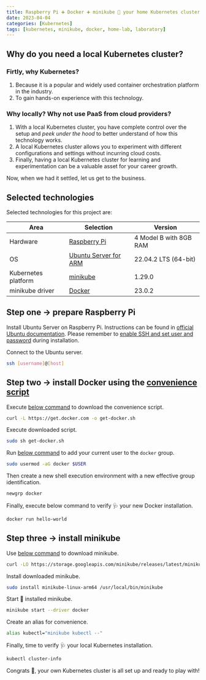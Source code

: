 ```yaml
---
title: Raspberry Pi ➕ Docker ➕ minikube 🟰 your home Kubernetes cluster ⚗️
date: 2023-04-04
categories: [Kubernetes]
tags: [kubernetes, minikube, docker, home-lab, laboratory]
---
```


## Why do you need a local Kubernetes cluster?

### Firtly, why Kubernetes?

1. Because it is a popular and widely used container orchestration platform in the industry.
2. To gain hands-on experience with this technology.

### Why locally? Why not use PaaS from cloud providers?

1. With a local Kubernetes cluster, you have complete control over the setup and _peek under the hood_ to better understand of how this technology works.
2. A local Kubernetes cluster allows you to experiment with different configurations and settings without incurring cloud costs.
3. Finally, having a local Kubernetes cluster for learning and experimentation can be a valuable asset for your career growth.

Now, when we had it settled, let us get to the business.

## Selected technologies

Selected technologies for this project are:

| Area                | Selection                       | Version                |
|---------------------|---------------------------------|------------------------|
| Hardware            | [Raspberry Pi][RASP]            | 4 Model B with 8GB RAM |
| OS                  | [Ubuntu Server for ARM][UBUNTU] | 22.04.2 LTS (64-bit)   |
| Kubernetes platform | [minikube][MINIKUBE]            | 1.29.0                 |
| minikube driver     | [Docker][DOCKER]                | 23.0.2                 |

## Step one → prepare Raspberry Pi

Install Ubuntu Server on Raspberry Pi. Instructions can be found in [official Ubuntu documentation][UBU-ON-RASP]. Please remember to [enable SSH and set user and password][UBU-ON-RASP-ADV] during installation.

Connect to the Ubuntu server.

```bash
ssh [username]@[host]
```

## Step two → install Docker using the [convenience script][DOCKER-INST]

Execute [below command][ES-CURL-DOCK] to download the convenience script.

```bash
curl -L https://get.docker.com -o get-docker.sh
```

Execute downloaded script.

```bash
sudo sh get-docker.sh
```

Run [below command][ES-SU-UM-DOCK] to add your current user to the `docker` group.

```bash
sudo usermod -aG docker $USER
```

Then create a new shell execution environment with a new effective group identification.

```bash
newgrp docker
```

Finally, execute below command to verify 🩺 your new Docker installation.

```bash
docker run hello-world
```

## Step three → install minikube

Use [below command][ES-CURL-MINI] to download minikube.

```bash
curl -LO https://storage.googleapis.com/minikube/releases/latest/minikube-linux-arm64
```

Install downloaded minikube.

```bash
sudo install minikube-linux-arm64 /usr/local/bin/minikube
```

Start 🚀 installed minikube.

```bash
minikube start --driver docker
```

Create an alias for convenience.

```bash
alias kubectl="minikube kubectl --"
```

Finally, time to verify 🩺 your local Kubernetes installation.

```bash
kubectl cluster-info
```

Congrats 🎉, your own Kubernetes cluster is all set up and ready to play with!

[RASP]: https://www.raspberrypi.com/products/raspberry-pi-4-model-b/?variant=raspberry-pi-4-model-b-8gb
[UBUNTU]: https://ubuntu.com/download/server/arm
[MINIKUBE]: https://minikube.sigs.k8s.io/docs/start/
[DOCKER]: https://docs.docker.com/get-started/
[UBU-ON-RASP]: https://ubuntu.com/tutorials/how-to-install-ubuntu-on-your-raspberry-pi
[UBU-ON-RASP-ADV]: https://ubuntu.com/tutorials/how-to-install-ubuntu-on-your-raspberry-pi#3-using-advanced-options
[DOCKER-INST]: https://docs.docker.com/engine/install/ubuntu/#install-using-the-convenience-script
[HELM-INST]: https://helm.sh/docs/intro/install/
[ES-CURL-DOCK]: https://explainshell.com/explain?cmd=curl+-L+https%3A%2F%2Fget.docker.com+-o+get-docker.sh
[ES-SU-UM-DOCK]: https://explainshell.com/explain?cmd=sudo+usermod+-aG+docker+%24USER
[ES-CURL-MINI]: https://explainshell.com/explain?cmd=curl+-LO+https%3A%2F%2Fstorage.googleapis.com%2Fminikube%2Freleases%2Flatest%2Fminikube-linux-arm64
